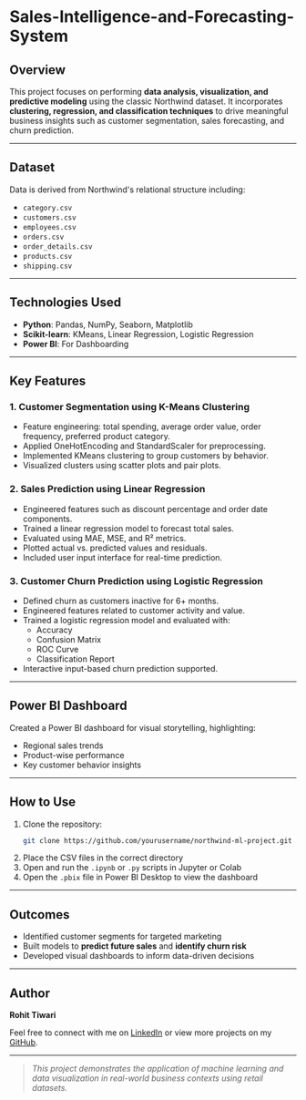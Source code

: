 # Sales-Intelligence-and-Forecasting-System

## Overview
This project focuses on performing **data analysis, visualization, and predictive modeling** using the classic Northwind dataset. It incorporates **clustering, regression, and classification techniques** to drive meaningful business insights such as customer segmentation, sales forecasting, and churn prediction.

---

## Dataset
Data is derived from Northwind's relational structure including:
- `category.csv`
- `customers.csv`
- `employees.csv`
- `orders.csv`
- `order_details.csv`
- `products.csv`
- `shipping.csv`

---

## Technologies Used
- **Python**: Pandas, NumPy, Seaborn, Matplotlib
- **Scikit-learn**: KMeans, Linear Regression, Logistic Regression
- **Power BI**: For Dashboarding

---

## Key Features

### 1. Customer Segmentation using K-Means Clustering
- Feature engineering: total spending, average order value, order frequency, preferred product category.
- Applied OneHotEncoding and StandardScaler for preprocessing.
- Implemented KMeans clustering to group customers by behavior.
- Visualized clusters using scatter plots and pair plots.

### 2. Sales Prediction using Linear Regression
- Engineered features such as discount percentage and order date components.
- Trained a linear regression model to forecast total sales.
- Evaluated using MAE, MSE, and R² metrics.
- Plotted actual vs. predicted values and residuals.
- Included user input interface for real-time prediction.

### 3. Customer Churn Prediction using Logistic Regression
- Defined churn as customers inactive for 6+ months.
- Engineered features related to customer activity and value.
- Trained a logistic regression model and evaluated with:
  - Accuracy
  - Confusion Matrix
  - ROC Curve
  - Classification Report
- Interactive input-based churn prediction supported.

---

## Power BI Dashboard
Created a Power BI dashboard for visual storytelling, highlighting:
- Regional sales trends
- Product-wise performance
- Key customer behavior insights

---

## How to Use
1. Clone the repository:
    ```bash
    git clone https://github.com/yourusername/northwind-ml-project.git
    ```
2. Place the CSV files in the correct directory
3. Open and run the `.ipynb` or `.py` scripts in Jupyter or Colab
4. Open the `.pbix` file in Power BI Desktop to view the dashboard

---

## Outcomes
- Identified customer segments for targeted marketing
- Built models to **predict future sales** and **identify churn risk**
- Developed visual dashboards to inform data-driven decisions

---

## Author
**Rohit Tiwari**

Feel free to connect with me on [LinkedIn](https://www.linkedin.com/in/rohit-tiwari-data/) or view more projects on my [GitHub](https://github.com/RohitTiwari7879).

---

> _This project demonstrates the application of machine learning and data visualization in real-world business contexts using retail datasets._
